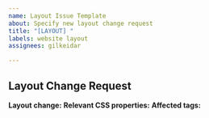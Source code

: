```yaml
---
name: Layout Issue Template
about: Specify new layout change request
title: "[LAYOUT] "
labels: website layout
assignees: gilkeidar

---
```


## Layout Change Request

**Layout change:**
**Relevant CSS properties:**
**Affected tags:**
